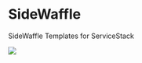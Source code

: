 SideWaffle
==========

SideWaffle Templates for ServiceStack

![](https://raw.githubusercontent.com/ServiceStack/SideWaffle/master/side-waffle-example.gif)
